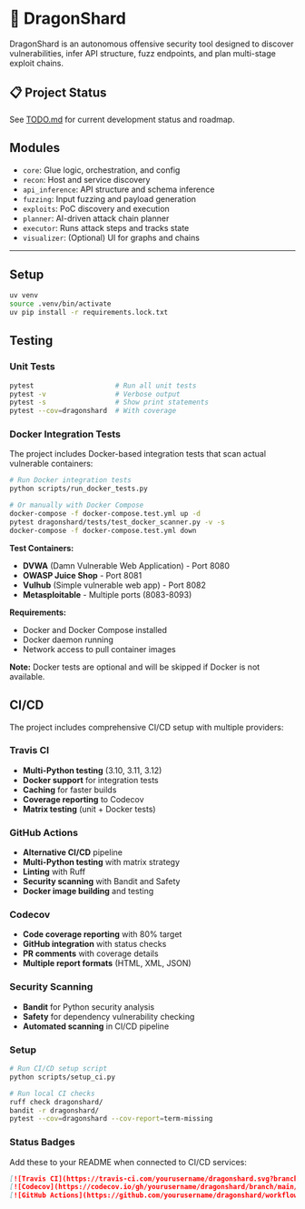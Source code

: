 # 🐉 DragonShard

DragonShard is an autonomous offensive security tool designed to discover vulnerabilities, infer API structure, fuzz endpoints, and plan multi-stage exploit chains.

## 📋 Project Status

See [TODO.md](TODO.md) for current development status and roadmap.

## Modules

- `core`: Glue logic, orchestration, and config
- `recon`: Host and service discovery
- `api_inference`: API structure and schema inference
- `fuzzing`: Input fuzzing and payload generation
- `exploits`: PoC discovery and execution
- `planner`: AI-driven attack chain planner
- `executor`: Runs attack steps and tracks state
- `visualizer`: (Optional) UI for graphs and chains

---

## Setup

```bash
uv venv
source .venv/bin/activate
uv pip install -r requirements.lock.txt
```

## Testing

### Unit Tests
```bash
pytest                    # Run all unit tests
pytest -v                 # Verbose output
pytest -s                 # Show print statements
pytest --cov=dragonshard  # With coverage
```

### Docker Integration Tests
The project includes Docker-based integration tests that scan actual vulnerable containers:

```bash
# Run Docker integration tests
python scripts/run_docker_tests.py

# Or manually with Docker Compose
docker-compose -f docker-compose.test.yml up -d
pytest dragonshard/tests/test_docker_scanner.py -v -s
docker-compose -f docker-compose.test.yml down
```

**Test Containers:**
- **DVWA** (Damn Vulnerable Web Application) - Port 8080
- **OWASP Juice Shop** - Port 8081  
- **Vulhub** (Simple vulnerable web app) - Port 8082
- **Metasploitable** - Multiple ports (8083-8093)

**Requirements:**
- Docker and Docker Compose installed
- Docker daemon running
- Network access to pull container images

**Note:** Docker tests are optional and will be skipped if Docker is not available.

## CI/CD

The project includes comprehensive CI/CD setup with multiple providers:

### Travis CI
- **Multi-Python testing** (3.10, 3.11, 3.12)
- **Docker support** for integration tests
- **Caching** for faster builds
- **Coverage reporting** to Codecov
- **Matrix testing** (unit + Docker tests)

### GitHub Actions
- **Alternative CI/CD** pipeline
- **Multi-Python testing** with matrix strategy
- **Linting** with Ruff
- **Security scanning** with Bandit and Safety
- **Docker image building** and testing

### Codecov
- **Code coverage reporting** with 80% target
- **GitHub integration** with status checks
- **PR comments** with coverage details
- **Multiple report formats** (HTML, XML, JSON)

### Security Scanning
- **Bandit** for Python security analysis
- **Safety** for dependency vulnerability checking
- **Automated scanning** in CI/CD pipeline

### Setup
```bash
# Run CI/CD setup script
python scripts/setup_ci.py

# Run local CI checks
ruff check dragonshard/
bandit -r dragonshard/
pytest --cov=dragonshard --cov-report=term-missing
```

### Status Badges
Add these to your README when connected to CI/CD services:

```markdown
[![Travis CI](https://travis-ci.com/yourusername/dragonshard.svg?branch=main)](https://travis-ci.com/yourusername/dragonshard)
[![Codecov](https://codecov.io/gh/yourusername/dragonshard/branch/main/graph/badge.svg)](https://codecov.io/gh/yourusername/dragonshard)
[![GitHub Actions](https://github.com/yourusername/dragonshard/workflows/CI%2FCD%20Pipeline/badge.svg)](https://github.com/yourusername/dragonshard/actions)
```